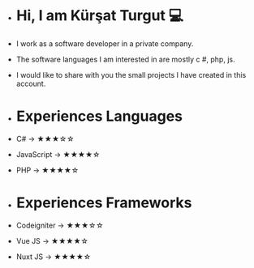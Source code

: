 - # Hi, I am Kürşat Turgut 💻
- I work as a software developer in a private company.
- The software languages I am interested in are mostly c #, php, js.
- I would like to share with you the small projects I have created in this account.

- # Experiences Languages
- C# -> ★★★☆☆
- JavaScript -> ★★★★☆
- PHP -> ★★★★☆

- # Experiences Frameworks
- Codeigniter -> ★★★☆☆
- Vue JS -> ★★★★☆
- Nuxt JS -> ★★★★☆

